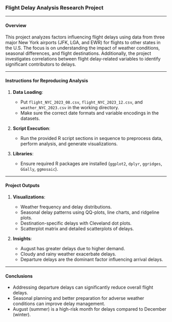 ### Flight Delay Analysis Research Project

---

#### **Overview**
This project analyzes factors influencing flight delays using data from three major New York airports (JFK, LGA, and EWR) for flights to other states in the U.S. The focus is on understanding the impact of weather conditions, seasonal differences, and flight destinations. Additionally, the project investigates correlations between flight delay-related variables to identify significant contributors to delays.

---


#### **Instructions for Reproducing Analysis**
1. **Data Loading**:
   - Put `flight_NYC_2023_08.csv`, `flight_NYC_2023_12.csv`, and `weather_NYC_2023.csv` in the working directory.
   - Make sure the correct date formats and variable encodings in the datasets.

2. **Script Execution**:
   - Run the provided R script sections in sequence to preprocess data, perform analysis, and generate visualizations.

3. **Libraries**:
   - Ensure required R packages are installed (`ggplot2`, `dplyr`, `ggridges`, `GGally`, `ggmosaic`).

---

#### **Project Outputs**
1. **Visualizations**:
   - Weather frequency and delay distributions.
   - Seasonal delay patterns using QQ-plots, line charts, and ridgeline plots.
   - Destination-specific delays with Cleveland dot plots.
   - Scatterplot matrix and detailed scatterplots of delays.
   
2. **Insights**:
   - August has greater delays due to higher demand.
   - Cloudy and rainy weather exacerbate delays.
   - Departure delays are the dominant factor influencing arrival delays.

---

#### **Conclusions**
- Addressing departure delays can significantly reduce overall flight delays.
- Seasonal planning and better preparation for adverse weather conditions can improve delay management.
- August (summer) is a high-risk month for delays compared to December (winter).

